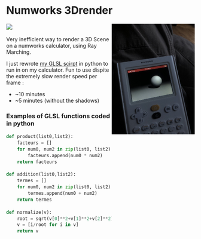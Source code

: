 # Numworks 3Drender
<img src="numworks.jpg" width=44% align="right">

![](https://img.shields.io/tokei/lines/github/felop/numworks-3Drender?color=orange&logo=CodeForces&logoColor=orange)

Very inefficient way to render a 3D Scene on a numworks calculator, using Ray Marching.

I just rewrote [my GLSL scirpt](https://github.com/felop/NeuralRayMarching) in python to run in on my calculator. Fun to use dispite the extremely slow render speed per frame :
 - ~10 minutes
 - ~5 minutes (without the shadows)


### Examples of GLSL functions coded in python

```python
def product(list0,list2):
    facteurs = []
    for num0, num2 in zip(list0, list2):
        facteurs.append(num0 * num2)
    return facteurs

def addition(list0,list2):
    termes = []
    for num0, num2 in zip(list0, list2):
        termes.append(num0 + num2)
    return termes
    
def normalize(v):
    root = sqrt(v[0]**2+v[1]**2+v[2]**2)
    v = [i/root for i in v]
    return v
```

